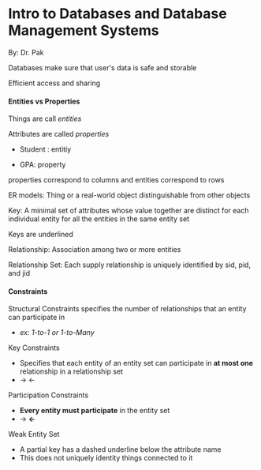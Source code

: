 # Intro to Databases and Database Management Systems

By: Dr. Pak

Databases make sure that user's data is safe and storable

Efficient access and sharing

#### Entities vs Properties

Things are call _entities_

Attributes are called _properties_

- Student : entitiy

- GPA: property

properties correspond to columns and entities correspond to rows

ER models: Thing or a real-world object distinguishable from other objects

Key: A minimal set of attributes whose value together are distinct for each individual entity for all the entities in the same entity set

Keys are underlined

Relationship: Association among two or more entities

Relationship Set: Each supply relationship is uniquely identified by sid, pid, and jid

#### Constraints

Structural Constraints specifies the number of relationships that an entity can participate in
-  *ex: 1-to-1 or 1-to-Many*

Key Constraints
- Specifies that each entity of an entity set can participate in __at most one__ relationship in a relationship set
- &rarr; &larr;

Participation Constraints
- __Every entity must participate__ in the entity set
- &rarr; __&larr;__

Weak Entity Set
  - A partial key has a dashed underline below the attribute name
  - This does not uniquely identity things connected to it
